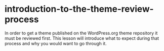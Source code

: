 # introduction-to-the-theme-review-process
In order to get a theme published on the WordPress.org theme repository it must be reviewed first. This lesson will introduce what to expect during that process and why you would want to go through it.
